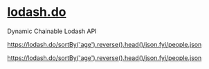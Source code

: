 # [lodash.do](https://lodash.do)

Dynamic Chainable Lodash API

<https://lodash.do/sortBy('age').reverse().head()/json.fyi/people.json>

<https://lodash.do/sortBy('age').reverse().head()/json.fyi/people.json>
  
